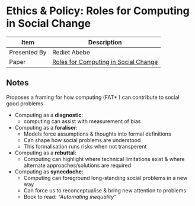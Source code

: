 # Ethics & Policy: Roles for Computing in Social Change

| Item | Description |
| --- | --- | 
| Presented By | Rediet Abebe |
| Paper | [Roles for Computing in Social Change](https://dl.acm.org/doi/pdf/10.1145/3351095.3372871?download=true) |



## Notes

Proposes a framing for how computing (FAT* ) can contribute to social good problems

- Computing as a **diagnostic**:
    - computing can assist with measurement of bias
- Computing as a **foraliser**:
    - Models force assumptions & thoughts into formal definitions
    - Can shape how social problems are understood
    - This formalisation runs risks when not transperent
- Computing as a **rebuttal**:
    - Computing can highlight where technical limitations exist & where alternate approaches/solutions are required
- Computing as **synecdoche**:
    - Computing can foreground long-standing social problems in a new way
    - Can force us to reconceptualise & bring new attention to problems
    - Book to read: *"Automating inequality"*
